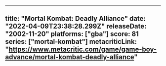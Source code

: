 
---
title: "Mortal Kombat: Deadly Alliance"
date: "2022-04-09T23:38:28.299Z"
releaseDate: "2002-11-20"
platforms: ["gba"]
score: 81
series: ["mortal-kombat"]
metacriticLink: "https://www.metacritic.com/game/game-boy-advance/mortal-kombat-deadly-alliance"
---
